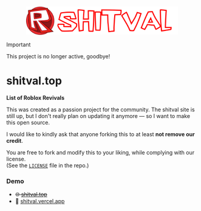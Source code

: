 <p align="center">
  <img src="https://raw.githubusercontent.com/AlperSocial/shitval/refs/heads/main/cdn/large-logo.png" alt="shitval Logo" width="400"/>
</p>

> [!IMPORTANT]  
> This project is no longer active, goodbye!

# shitval.top  
**List of Roblox Revivals**

This was created as a passion project for the community. The shitval site is still up, but I don't really plan on updating it anymore — so I want to make this open source.

I would like to kindly ask that anyone forking this to at least **not remove our credit**.

You are free to fork and modify this to your liking, while complying with our license.  
(See the [`LICENSE`](./LICENSE) file in the repo.)

### Demo

- ~~🌐 [shitval.top](https://shitval.top)~~  
- 🚀 [shitval.vercel.app](https://shitval.vercel.app)
